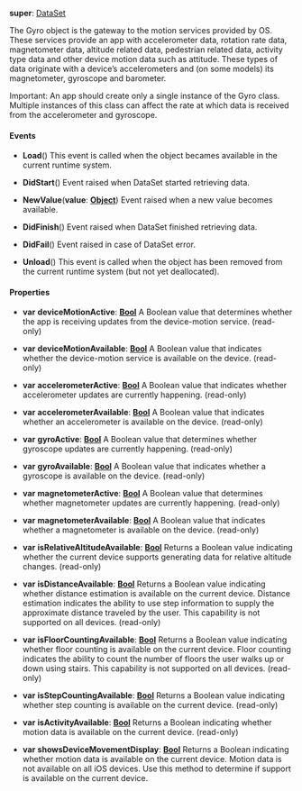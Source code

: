 **super**: [DataSet](DataSet.md)

The Gyro object is the gateway to the motion services provided by OS. These services provide an app with accelerometer data, rotation rate data, magnetometer data, altitude related data, pedestrian related data, activity type data and other device motion data such as attitude. These types of data originate with a device’s accelerometers and (on some models) its magnetometer, gyroscope and barometer.

Important: An app should create only a single instance of the Gyro class. Multiple instances of this class can affect the rate at which data is received from the accelerometer and gyroscope.

#### Events

* **Load**()
This event is called when the object becames available in the current runtime system.

* **DidStart**()
Event raised when DataSet started retrieving data.

* **NewValue**(**value**: <strong>[Object](../gravity/types.md)</strong>)
Event raised when a new value becomes available.

* **DidFinish**()
Event raised when DataSet finished retrieving data.

* **DidFail**()
Event raised in case of DataSet error.

* **Unload**()
This event is called when the object has been removed from the current runtime system (but not yet deallocated).



#### Properties

* **var** **deviceMotionActive**: **[Bool](../gravity/types.md)**
A Boolean value that determines whether the app is receiving updates from the device-motion service. \(read-only\)

* **var** **deviceMotionAvailable**: **[Bool](../gravity/types.md)**
A Boolean value that indicates whether the device-motion service is available on the device. \(read-only\)

* **var** **accelerometerActive**: **[Bool](../gravity/types.md)**
A Boolean value that indicates whether accelerometer updates are currently happening. \(read-only\)

* **var** **accelerometerAvailable**: **[Bool](../gravity/types.md)**
A Boolean value that indicates whether an accelerometer is available on the device. \(read-only\)

* **var** **gyroActive**: **[Bool](../gravity/types.md)**
A Boolean value that determines whether gyroscope updates are currently happening. \(read-only\)

* **var** **gyroAvailable**: **[Bool](../gravity/types.md)**
A Boolean value that indicates whether a gyroscope is available on the device. \(read-only\)

* **var** **magnetometerActive**: **[Bool](../gravity/types.md)**
A Boolean value that determines whether magnetometer updates are currently happening. \(read-only\)

* **var** **magnetometerAvailable**: **[Bool](../gravity/types.md)**
A Boolean value that indicates whether a magnetometer is available on the device. \(read-only\)

* **var** **isRelativeAltitudeAvailable**: **[Bool](../gravity/types.md)**
Returns a Boolean value indicating whether the current device supports generating data for relative altitude changes. \(read-only\)

* **var** **isDistanceAvailable**: **[Bool](../gravity/types.md)**
Returns a Boolean value indicating whether distance estimation is available on the current device. Distance estimation indicates the ability to use step information to supply the approximate distance traveled by the user. This capability is not supported on all devices. \(read-only\)

* **var** **isFloorCountingAvailable**: **[Bool](../gravity/types.md)**
Returns a Boolean value indicating whether floor counting is available on the current device. Floor counting indicates the ability to count the number of floors the user walks up or down using stairs. This capability is not supported on all devices. \(read-only\)

* **var** **isStepCountingAvailable**: **[Bool](../gravity/types.md)**
Returns a Boolean value indicating whether step counting is available on the current device. \(read-only\)

* **var** **isActivityAvailable**: **[Bool](../gravity/types.md)**
Returns a Boolean indicating whether motion data is available on the current device. \(read-only\)

* **var** **showsDeviceMovementDisplay**: **[Bool](../gravity/types.md)**
Returns a Boolean indicating whether motion data is available on the current device. Motion data is not available on all iOS devices. Use this method to determine if support is available on the current device.





